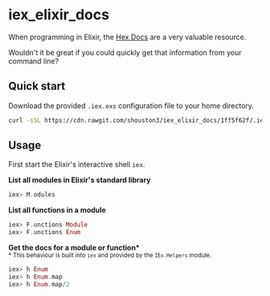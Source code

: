 # iex_elixir_docs

When programming in Elixir, the [Hex Docs](https://hexdocs.pm/elixir) are a very valuable resource.

Wouldn't it be great if you could quickly get that information from your command line?

## Quick start

Download the provided `.iex.exs` configuration file to your home directory.

```bash
curl -sSL https://cdn.rawgit.com/shouston3/iex_elixir_docs/1ff5f62f/.iex.exs >> ~/.iex.exs
```

## Usage

First start the Elixir's interactive shell `iex`.

**List all modules in Elixir's standard library**

```elixir
iex> M.odules
```

**List all functions in a module**

```elixir
iex> F.unctions Module
iex> F.unctions Enum
```

**Get the docs for a module or function\***  
<sup>\* This behaviour is built into `iex` and provided by the `IEx.Helpers` module.</sup>

```elixir
iex> h Enum
iex> h Enum.map
iex> h Enum.map/2
```
